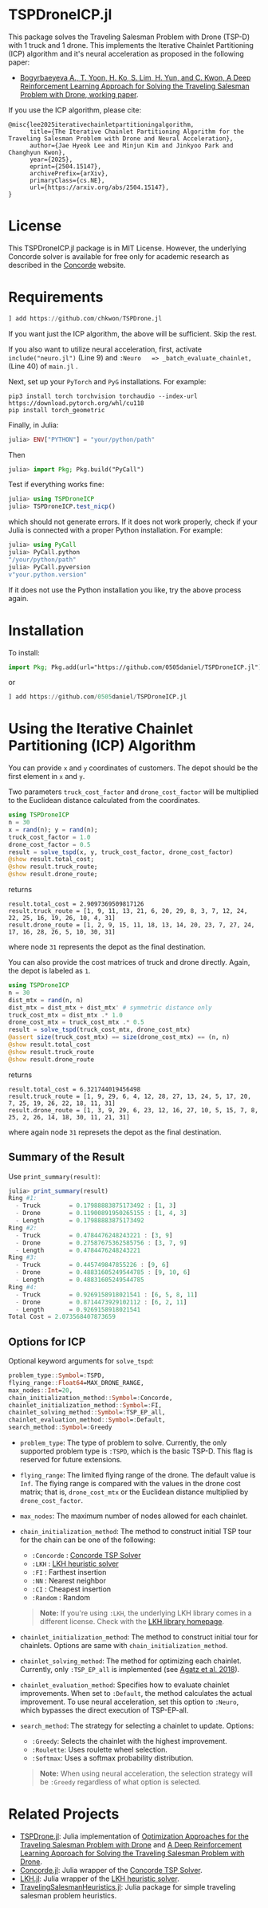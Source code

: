 # TSPDroneICP.jl

This package solves the Traveling Salesman Problem with Drone (TSP-D) with 1 truck and 1 drone. This implements the Iterative Chainlet Partitioning (ICP) algorithm and it's neural acceleration as proposed in the following paper:

* [Bogyrbaeyeva A., T. Yoon, H. Ko, S. Lim, H. Yun, and C. Kwon, A Deep Reinforcement Learning Approach for Solving the Traveling Salesman Problem with Drone, working paper](https://arxiv.org/abs/2504.15147). 

If you use the ICP algorithm, please cite:
```
@misc{lee2025iterativechainletpartitioningalgorithm,
      title={The Iterative Chainlet Partitioning Algorithm for the Traveling Salesman Problem with Drone and Neural Acceleration}, 
      author={Jae Hyeok Lee and Minjun Kim and Jinkyoo Park and Changhyun Kwon},
      year={2025},
      eprint={2504.15147},
      archivePrefix={arXiv},
      primaryClass={cs.NE},
      url={https://arxiv.org/abs/2504.15147}, 
}
```
# License

This TSPDroneICP.jl package is in MIT License. However, the underlying Concorde solver is available for free only for academic research as described in the [Concorde](http://www.math.uwaterloo.ca/tsp/concorde.html) website.


# Requirements

```julia
] add https://github.com/chkwon/TSPDrone.jl
```
If you want just the ICP algorithm, the above will be sufficient. Skip the rest.

If you also want to utilize neural acceleration, first, activate `include("neuro.jl")` (Line 9) and `:Neuro   => _batch_evaluate_chainlet,` (Line 40) of `main.jl` .

Next, set up your `PyTorch` and `PyG` installations.
For example:
```console
pip3 install torch torchvision torchaudio --index-url https://download.pytorch.org/whl/cu118
pip install torch_geometric
```
Finally, in Julia:
```julia
julia> ENV["PYTHON"] = "your/python/path"
```
Then
```julia
julia> import Pkg; Pkg.build("PyCall")
```
Test if everything works fine:
```julia
julia> using TSPDroneICP
julia> TSPDroneICP.test_nicp()
```
which should not generate errors.
If it does not work properly, check if your Julia is connected with a proper Python installation. 
For example:
```julia
julia> using PyCall
julia> PyCall.python
"/your/python/path"
julia> PyCall.pyversion
v"your.python.version"
```
If it does not use the Python installation you like, try the above process again.

# Installation
To install:
```julia
import Pkg; Pkg.add(url="https://github.com/0505daniel/TSPDroneICP.jl")
```
or
```julia
] add https://github.com/0505daniel/TSPDroneICP.jl
```

# Using the Iterative Chainlet Partitioning (ICP) Algorithm

You can provide `x` and `y` coordinates of customers. 
The depot should be the first element in `x` and `y`.

Two parameters `truck_cost_factor` and `drone_cost_factor` will be multiplied to the Euclidean distance calculated from the coordinates. 
```julia 
using TSPDroneICP
n = 30 
x = rand(n); y = rand(n);
truck_cost_factor = 1.0 
drone_cost_factor = 0.5
result = solve_tspd(x, y, truck_cost_factor, drone_cost_factor)
@show result.total_cost;
@show result.truck_route;
@show result.drone_route;
```
returns
```
result.total_cost = 2.9097369509817126
result.truck_route = [1, 9, 11, 13, 21, 6, 20, 29, 8, 3, 7, 12, 24, 22, 25, 16, 19, 26, 10, 4, 31]
result.drone_route = [1, 2, 9, 15, 11, 18, 13, 14, 20, 23, 7, 27, 24, 17, 16, 28, 26, 5, 10, 30, 31]
```
where node `31` represents the depot as the final destination. 

You can also provide the cost matrices of truck and drone directly.
Again, the depot is labeled as `1`.
```julia
using TSPDroneICP
n = 30 
dist_mtx = rand(n, n)
dist_mtx = dist_mtx + dist_mtx' # symmetric distance only
truck_cost_mtx = dist_mtx .* 1.0
drone_cost_mtx = truck_cost_mtx .* 0.5 
result = solve_tspd(truck_cost_mtx, drone_cost_mtx)
@assert size(truck_cost_mtx) == size(drone_cost_mtx) == (n, n)
@show result.total_cost
@show result.truck_route
@show result.drone_route
```
returns
```
result.total_cost = 6.321744019456498
result.truck_route = [1, 9, 29, 6, 4, 12, 28, 27, 13, 24, 5, 17, 20, 7, 25, 19, 26, 22, 18, 11, 31]
result.drone_route = [1, 3, 9, 29, 6, 23, 12, 16, 27, 10, 5, 15, 7, 8, 25, 2, 26, 14, 18, 30, 11, 21, 31]
```
where again node `31` represets the depot as the final destination.

## Summary of the Result
Use `print_summary(result)`:
```julia
julia> print_summary(result)
Ring #1:
  - Truck        = 0.17988883875173492 : [1, 3]
  - Drone        = 0.11900891950265155 : [1, 4, 3]
  - Length       = 0.17988883875173492
Ring #2:
  - Truck        = 0.4784476248243221 : [3, 9]
  - Drone        = 0.27587675362585756 : [3, 7, 9]
  - Length       = 0.4784476248243221
Ring #3:
  - Truck        = 0.445749847855226 : [9, 6]
  - Drone        = 0.48831605249544785 : [9, 10, 6]
  - Length       = 0.48831605249544785
Ring #4:
  - Truck        = 0.9269158918021541 : [6, 5, 8, 11]
  - Drone        = 0.8714473929102112 : [6, 2, 11]
  - Length       = 0.9269158918021541
Total Cost = 2.073568407873659
```
## Options for ICP
Optional keyword arguments for `solve_tspd`:
```julia
problem_type::Symbol=:TSPD,
flying_range::Float64=MAX_DRONE_RANGE, 
max_nodes::Int=20, 
chain_initialization_method::Symbol=:Concorde,
chainlet_initialization_method::Symbol=:FI, 
chainlet_solving_method::Symbol=:TSP_EP_all,
chainlet_evaluation_method::Symbol=:Default,
search_method::Symbol=:Greedy
```

- ``problem_type``: The type of problem to solve. Currently, the only supported problem type is ``:TSPD``, which is the basic TSP-D. This flag is reserved for future extensions.

- ``flying_range``: The limited flying range of the drone. The default value is `Inf`. The flying range is compared with the values in the drone cost matrix; that is, `drone_cost_mtx` or the Euclidean distance multiplied by `drone_cost_factor`. 

- ``max_nodes``: The maximum number of nodes allowed for each chainlet.

- ``chain_initialization_method``: The method to construct initial TSP tour for the chain can be one of the following:
  - `:Concorde` : [Concorde TSP Solver](http://www.math.uwaterloo.ca/tsp/concorde/index.html)
  - `:LKH` : [LKH heuristic solver](http://webhotel4.ruc.dk/~keld/research/LKH/)
  - `:FI` : Farthest insertion 
  - `:NN` : Nearest neighbor 
  - `:CI` : Cheapest insertion
  - `:Random` : Random 
  > **Note:** If you're using ``:LKH``, the underlying LKH library comes in a different license. Check with the [LKH library homepage](http://webhotel4.ruc.dk/~keld/research/LKH-3/).

- ``chainlet_initialization_method``: The method to construct initial tour for chainlets. Options are same with ``chain_initialization_method``.

- ``chainlet_solving_method``: The method for optimizing each chainlet. Currently, only ``:TSP_EP_all`` is implemented (see [Agatz et al. 2018](https://doi.org/10.1287/trsc.2017.0791)).

- ``chainlet_evaluation_method``: Specifies how to evaluate chainlet improvements. When set to ``:Default``, the method calculates the actual improvement. To use neural acceleration, set this option to ``:Neuro``, which bypasses the direct execution of TSP-EP-all.

- ``search_method``: The strategy for selecting a chainlet to update. Options:
  - ``:Greedy``: Selects the chainlet with the highest improvement.
  - ``:Roulette``: Uses roulette wheel selection.
  - ``:Softmax``: Uses a softmax probability distribution.
  > **Note:** When using neural acceleration, the selection strategy will be ``:Greedy`` regardless of what option is selected.
  

# Related Projects
- [TSPDrone.jl](https://github.com/chkwon/TSPDrone.jl): Julia implementation of [Optimization Approaches for the Traveling Salesman Problem with Drone](https://pubsonline.informs.org/doi/abs/10.1287/trsc.2017.0791?journalCode=trsc_) and [A Deep Reinforcement Learning Approach for Solving the Traveling Salesman Problem with Drone](https://www.sciencedirect.com/science/article/abs/pii/S0968090X22003941).
- [Concorde.jl](https://github.com/chkwon/Concorde.jl): Julia wrapper of the [Concorde TSP Solver](http://www.math.uwaterloo.ca/tsp/concorde/index.html).
- [LKH.jl](https://github.com/chkwon/LKH.jl): Julia wrapper of the [LKH heuristic solver](http://webhotel4.ruc.dk/~keld/research/LKH/).
- [TravelingSalesmanHeuristics.jl](https://github.com/evanfields/TravelingSalesmanHeuristics.jl): Julia package for simple traveling salesman problem heuristics. 
